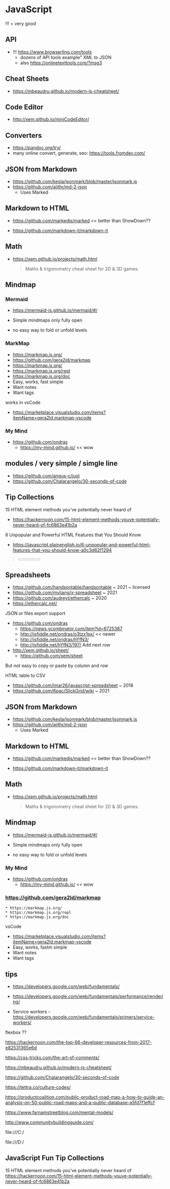 # JavaScript

!!! = very good


## API

* !!! https://www.browserling.com/tools
	* dozens of API tools example" XML to JSON
	* also https://onlinetexttools.com/?msg3

## Cheat Sheets

* https://mbeaudru.github.io/modern-js-cheatsheet/

## Code Editor

* http://xem.github.io/miniCodeEditor/


## Converters

* https://pandoc.org/try/
* many online convert, generate, seo: https://tools.fromdev.com/

## JSON from Markdown

* https://github.com/kesla/jsonmark/blob/master/jsonmark.js
* https://github.com/ajithr/md-2-json
	* Uses Marked

## Markdown to HTML

* https://github.com/markedjs/marked << better than ShowDown??

* https://github.com/markdown-it/markdown-it


## Math

* https://xem.github.io/projects/math.html
	> Maths & trigonometry cheat sheet for 2D & 3D games.


## Mindmap

### Mermaid

* https://mermaid-js.github.io/mermaid/#/

* Simple mindmaps only fully open
* no easy way to fold or unfold levels


### MarkMap

* https://markmap.js.org/
* https://github.com/gera2ld/markmap
* https://markmap.js.org/
* https://markmap.js.org/repl
* https://markmap.js.org/doc
* Easy, works, fast simple
* Want notes
* Want tags

works in vsCode

* https://marketplace.visualstudio.com/items?itemName=gera2ld.markmap-vscode


### My Mind

* https://github.com/ondras
	* https://my-mind.github.io/ << wow






## modules / very simple / simgle line

* https://github.com/angus-c/just
* https://github.com/Chalarangelo/30-seconds-of-code

## Tip Collections

15 HTML element methods you’ve potentially never heard of
* https://hackernoon.com/15-html-element-methods-youve-potentially-never-heard-of-fc6863e41b2a

6 Unpopular and Powerful HTML Features that You Should Know
* https://javascript.plainenglish.io/6-unpopular-and-powerful-html-features-that-you-should-know-a0c3d62f1294
> <meter> attribute: required draggable=true defer(!) abbr = identify items with titles


## Spreadsheets

* https://github.com/handsontable/handsontable ~ 2021 ~ licensed
* https://github.com/myliang/x-spreadsheet ~ 2021
* https://github.com/audreyt/ethercalc ~ 2020
* https://ethercalc.net/

JSON or files export support

* https://github.com/ondras
	* https://news.ycombinator.com/item?id=6725387
	* http://jsfiddle.net/ondras/o3tzx1px/ << newer
	* http://jsfiddle.net/ondras/hYfN3/
	* http://jsfiddle.net/hYfN3/197/ Add next row
* http://xem.github.io/sheet/
	* https://github.com/xem/sheet

But not easy to copy or paste by column and row

HTML table to CSV

* https://github.com/imar26/javascript-spreadsheet ~ 2018
* https://github.com/6pac/SlickGrid/wiki ~ 2021

## JSON from Markdown

* https://github.com/kesla/jsonmark/blob/master/jsonmark.js
* https://github.com/ajithr/md-2-json
	* Uses Marked

## Markdown to HTML

* https://github.com/markedjs/marked << better than ShowDown??

* https://github.com/markdown-it/markdown-it


## Math

* https://xem.github.io/projects/math.html
	> Maths & trigonometry cheat sheet for 2D & 3D games.


## Mindmap

* https://mermaid-js.github.io/mermaid/#/

* Simple mindmaps only fully open
* no easy way to fold or unfold levels


### My Mind

* https://github.com/ondras
	* https://my-mind.github.io/ << wow


### https://github.com/gera2ld/markmap

	* https://markmap.js.org/
	* https://markmap.js.org/repl
	* https://markmap.js.org/doc

vsCode

* https://marketplace.visualstudio.com/items?itemName=gera2ld.markmap-vscode
* Easy, works, fastm simple
* Want notes
* Want tags

## tips

* https://developers.google.com/web/fundamentals/

* https://developers.google.com/web/fundamentals/performance/rendering/
* Service workers - https://developers.google.com/web/fundamentals/primers/service-workers/

flexbox ??


https://hackernoon.com/the-top-66-developer-resources-from-2017-e82531365e6d

https://css-tricks.com/the-art-of-comments/


https://mbeaudru.github.io/modern-js-cheatsheet/

https://github.com/Chalarangelo/30-seconds-of-code

https://tettra.co/culture-codes/

https://productcoalition.com/public-product-road-map-a-how-to-guide-an-analysis-on-50-public-road-maps-and-a-public-database-a5fd7f1effcf

https://www.farnamstreetblog.com/mental-models/


http://www.communitybuildingguide.com/

file:///C:/

file:///D:/

## JavaScript Fun Tip Collections

15 HTML element methods you’ve potentially never heard of
https://hackernoon.com/15-html-element-methods-youve-potentially-never-heard-of-fc6863e41b2a



